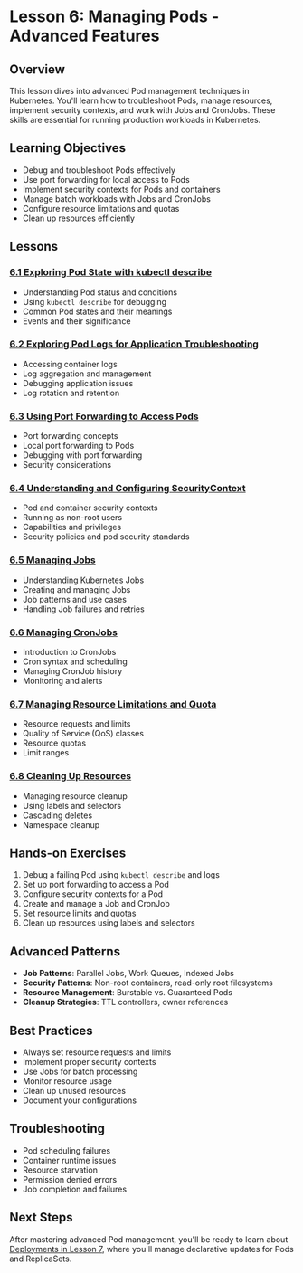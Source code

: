 # Lesson 6: Managing Pods - Advanced Features

## Overview
This lesson dives into advanced Pod management techniques in Kubernetes. You'll learn how to troubleshoot Pods, manage resources, implement security contexts, and work with Jobs and CronJobs. These skills are essential for running production workloads in Kubernetes.

## Learning Objectives
- Debug and troubleshoot Pods effectively
- Use port forwarding for local access to Pods
- Implement security contexts for Pods and containers
- Manage batch workloads with Jobs and CronJobs
- Configure resource limitations and quotas
- Clean up resources efficiently

## Lessons

### [6.1 Exploring Pod State with kubectl describe](6_1_Exploring_Pod_State_with_kubectl_describe/6_1_Exploring_Pod_State_with_kubectl_describe.md)
- Understanding Pod status and conditions
- Using `kubectl describe` for debugging
- Common Pod states and their meanings
- Events and their significance

### [6.2 Exploring Pod Logs for Application Troubleshooting](6_2_Exploring_Pod_Logs_for_Application_Troubleshooting/6_2_Exploring_Pod_Logs_for_Application_Troubleshooting.md)
- Accessing container logs
- Log aggregation and management
- Debugging application issues
- Log rotation and retention

### [6.3 Using Port Forwarding to Access Pods](6_3_Using_Port_Forwarding_to_Access_Pods/6_3_Using_Port_Forwarding_to_Access_Pods.md)
- Port forwarding concepts
- Local port forwarding to Pods
- Debugging with port forwarding
- Security considerations

### [6.4 Understanding and Configuring SecurityContext](6_4_Understanding_and_Configuring_SecurityContext/6_4_Understanding_and_Configuring_SecurityContext.md)
- Pod and container security contexts
- Running as non-root users
- Capabilities and privileges
- Security policies and pod security standards

### [6.5 Managing Jobs](6_5_Managing_Jobs/6_5_Managing_Jobs.md)
- Understanding Kubernetes Jobs
- Creating and managing Jobs
- Job patterns and use cases
- Handling Job failures and retries

### [6.6 Managing CronJobs](6_6_Managing_CronJobs/6_6_Managing_CronJobs.md)
- Introduction to CronJobs
- Cron syntax and scheduling
- Managing CronJob history
- Monitoring and alerts

### [6.7 Managing Resource Limitations and Quota](6_7_Managing_Resource_Limitations_and_Quota/6_7_Managing_Resource_Limitations_and_Quota.md)
- Resource requests and limits
- Quality of Service (QoS) classes
- Resource quotas
- Limit ranges

### [6.8 Cleaning Up Resources](6_8_Cleaning_Up_Resources/6_8_Cleaning_Up_Resources.md)
- Managing resource cleanup
- Using labels and selectors
- Cascading deletes
- Namespace cleanup

## Hands-on Exercises
1. Debug a failing Pod using `kubectl describe` and logs
2. Set up port forwarding to access a Pod
3. Configure security contexts for a Pod
4. Create and manage a Job and CronJob
5. Set resource limits and quotas
6. Clean up resources using labels and selectors

## Advanced Patterns
- **Job Patterns**: Parallel Jobs, Work Queues, Indexed Jobs
- **Security Patterns**: Non-root containers, read-only root filesystems
- **Resource Management**: Burstable vs. Guaranteed Pods
- **Cleanup Strategies**: TTL controllers, owner references

## Best Practices
- Always set resource requests and limits
- Implement proper security contexts
- Use Jobs for batch processing
- Monitor resource usage
- Clean up unused resources
- Document your configurations

## Troubleshooting
- Pod scheduling failures
- Container runtime issues
- Resource starvation
- Permission denied errors
- Job completion and failures

## Next Steps
After mastering advanced Pod management, you'll be ready to learn about [Deployments in Lesson 7](../Lesson7_Managing_Deployments/index.md), where you'll manage declarative updates for Pods and ReplicaSets.